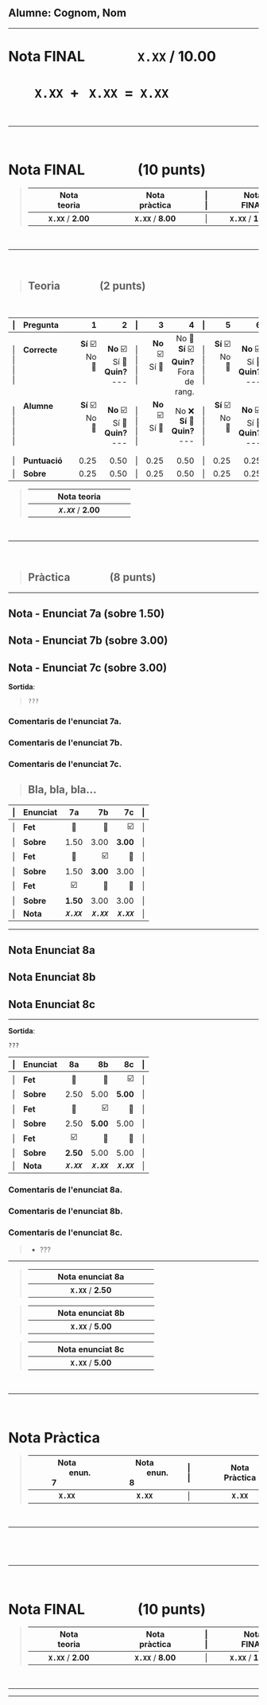 ## Alumne:  **Cognom, Nom**
---

# **Nota FINAL**&nbsp;&nbsp;&nbsp;&nbsp;&nbsp;&nbsp;&nbsp;&nbsp;&nbsp;&nbsp;&nbsp;&nbsp;&nbsp;&nbsp;&nbsp;&nbsp;**```X.XX```** / **10.00**

# &nbsp;&nbsp;&nbsp;&nbsp;&nbsp;&nbsp;&nbsp;&nbsp;```X.XX```&nbsp;&nbsp;**+**&nbsp;&nbsp; ```X.XX```&nbsp;&nbsp;**=**&nbsp;&nbsp;**```X.XX```**

<br><hr><br>
# **Nota FINAL**&nbsp;&nbsp;&nbsp;&nbsp;&nbsp;&nbsp;&nbsp;&nbsp;&nbsp;&nbsp;&nbsp;&nbsp;&nbsp;&nbsp;&nbsp;&nbsp;(10 punts)
>|&nbsp;&nbsp;&nbsp;&nbsp;&nbsp;&nbsp;&nbsp;&nbsp;&nbsp;&nbsp;&nbsp;&nbsp;Nota&nbsp;&nbsp;&nbsp;&nbsp;&nbsp;&nbsp;&nbsp;&nbsp;&nbsp;&nbsp;&nbsp;&nbsp;<br>&nbsp;&nbsp;&nbsp;&nbsp;&nbsp;&nbsp;&nbsp;&nbsp;&nbsp;&nbsp;&nbsp;&nbsp;teoria&nbsp;&nbsp;&nbsp;&nbsp;&nbsp;&nbsp;&nbsp;&nbsp;&nbsp;&nbsp;&nbsp;&nbsp;|&nbsp;&nbsp;&nbsp;&nbsp;&nbsp;&nbsp;&nbsp;&nbsp;&nbsp;&nbsp;&nbsp;&nbsp;Nota&nbsp;&nbsp;&nbsp;&nbsp;&nbsp;&nbsp;&nbsp;&nbsp;&nbsp;&nbsp;&nbsp;&nbsp;<br>&nbsp;&nbsp;&nbsp;&nbsp;&nbsp;&nbsp;&nbsp;&nbsp;&nbsp;&nbsp;&nbsp;&nbsp;pràctica&nbsp;&nbsp;&nbsp;&nbsp;&nbsp;&nbsp;&nbsp;&nbsp;&nbsp;&nbsp;&nbsp;&nbsp;|\|<br>\||&nbsp;&nbsp;&nbsp;&nbsp;&nbsp;&nbsp;&nbsp;&nbsp;&nbsp;&nbsp;&nbsp;&nbsp;Nota&nbsp;&nbsp;&nbsp;&nbsp;&nbsp;&nbsp;&nbsp;&nbsp;&nbsp;&nbsp;&nbsp;&nbsp;<br>&nbsp;&nbsp;&nbsp;&nbsp;&nbsp;&nbsp;&nbsp;&nbsp;&nbsp;&nbsp;&nbsp;&nbsp;FINAL&nbsp;&nbsp;&nbsp;&nbsp;&nbsp;&nbsp;&nbsp;&nbsp;&nbsp;&nbsp;&nbsp;&nbsp;|
>|:-:|:-:|:-:|:-:|
>|**```X.XX```**&nbsp;/&nbsp;**2.00**|**```X.XX```**&nbsp;/**&nbsp;8.00**|\||**```X.XX```**&nbsp;/**&nbsp;10.00**

<br><hr><br>

> ## **Teoria**&nbsp;&nbsp;&nbsp;&nbsp;&nbsp;&nbsp;&nbsp;&nbsp;&nbsp;&nbsp;&nbsp;&nbsp;&nbsp;&nbsp;&nbsp;&nbsp;(2 punts)
<br>

| \||Pregunta|**1**|**2**|\||**3**|**4**|\||**5**|**6**|**\|**| **NOTA&nbsp;&nbsp;&nbsp;&nbsp;\|**|
|:-|:-|-:|-:|:-:|-:|-:|:-:|-:|-:|-:|-:|
| \|<br>\|<br>\|<br>\|<br>|**Correcte**&nbsp;&nbsp;&nbsp;&nbsp;<br><br><br><br>|**Sí** ☑️<br>No 🔲<br><br><br>|**No** ☑️<br>Sí 🔲<br>**Quin?**<br>---<br>|\|<br>\|<br>\|<br>\|<br>|**No** ☑️<br>Sí 🔲<br><br><br>|No 🔲<br>**Sí** ☑️<br>**Quin?**<br>Fora de rang.|\|<br>\|<br>\|<br>\|<br>|**Sí** ☑️<br>No 🔲<br><br><br>|**No** ☑️<br>Sí 🔲<br>**Quin?**<br>---<br>|\|<br>\|<br>\|<br>\||<br><br><br>|
| \|<br>\|<br>\|<br>\|<br>|**Alumne**&nbsp;&nbsp;&nbsp;&nbsp;<br><br><br><br><br>|**Sí** ☑️<br>No 🔲<br><br><br>|**No** ☑️<br>Sí 🔲<br>**Quin?**<br>---<br>|\|<br>\|<br>\|<br>\|<br>|**No** ☑️<br>Sí 🔲<br><br><br>|No ❌<br>**Sí** 🔲<br>**Quin?**<br>---<br>|\|<br>\|<br>\|<br>\|<br>|**Sí** ☑️<br>No 🔲<br><br><br>|**No** ☑️<br>Sí 🔲<br>**Quin?**<br>---<br>|\|<br>\|<br>\|<br>\|<br>
| \||**Puntuació**&nbsp;&nbsp;&nbsp;&nbsp;|0.25|0.50|\||0.25|0.50|\||0.25|0.25|\||***```X.XX```***&nbsp;&nbsp;&nbsp;&nbsp;**\|**|
| \||**Sobre**&nbsp;&nbsp;&nbsp;&nbsp;|0.25|0.50|\||0.25|0.50|\||0.25|0.25|\||**2.00**&nbsp;&nbsp;&nbsp;&nbsp;**\|**|

>|&nbsp;&nbsp;&nbsp;&nbsp;&nbsp;&nbsp;&nbsp;&nbsp;&nbsp;&nbsp;&nbsp;&nbsp;**Nota teoria**&nbsp;&nbsp;&nbsp;&nbsp;&nbsp;&nbsp;&nbsp;&nbsp;&nbsp;&nbsp;&nbsp;&nbsp;|
>|:-:|
>|***```X.XX```***&nbsp;/&nbsp;**2.00**|
<br><hr><br>

> ## **Pràctica**&nbsp;&nbsp;&nbsp;&nbsp;&nbsp;&nbsp;&nbsp;&nbsp;&nbsp;&nbsp;&nbsp;&nbsp;&nbsp;&nbsp;&nbsp;&nbsp;(8 punts)

<hr>

## **Nota** - Enunciat **7a** (sobre **1.50**)
## **Nota** - Enunciat **7b** (sobre **3.00**)
## **Nota** - Enunciat **7c** (sobre **3.00**)

**Sortida**:
>```
> ???  
>```

### Comentaris de l'**enunciat 7a**.
### Comentaris de l'**enunciat 7b**.
### Comentaris de l'**enunciat 7c**.
> ## **Bla, bla, bla...**

|\||Enunciat |7a|7b|7c|\|
|:-|:-|:-:|-:|-:|-:|
|\||**Fet**|🔲|🔲|☑️|\|
|\||**Sobre**|1.50|3.00|**3.00**|\|
|\||**Fet**|🔲|☑️|🔲|\|
|\||**Sobre**|1.50|**3.00**|3.00|\|
|\||**Fet**|☑️|🔲|🔲|\|
|\||**Sobre**|**1.50**|3.00|3.00|\|
|\||**Nota**|***```X.XX```***|***```X.XX```***|***```X.XX```***|\|

<hr>

## **Nota** Enunciat **8a**
## **Nota** Enunciat **8b**
## **Nota** Enunciat **8c**
---

**Sortida**:
```
???
```

|\||Enunciat |8a|8b|8c|\|
|:-|:-|:-:|-:|-:|-:|
|\||**Fet**|🔲|🔲|☑️|\|
|\||**Sobre**|2.50|5.00|**5.00**|\|
|\||**Fet**|🔲|☑️|🔲|\|
|\||**Sobre**|2.50|**5.00**|5.00|\|
|\||**Fet**|☑️|🔲|🔲|\|
|\||**Sobre**|**2.50**|5.00|5.00|\|
|\||**Nota**|***```X.XX```***|***```X.XX```***|***```X.XX```***|\|

### Comentaris de l'**enunciat 8a**.
### Comentaris de l'**enunciat 8b**.
### Comentaris de l'**enunciat 8c**.
> - ???

<hr>

>|&nbsp;&nbsp;&nbsp;&nbsp;&nbsp;&nbsp;&nbsp;&nbsp;&nbsp;&nbsp;&nbsp;&nbsp;**Nota enunciat 8a**&nbsp;&nbsp;&nbsp;&nbsp;&nbsp;&nbsp;&nbsp;&nbsp;&nbsp;&nbsp;&nbsp;&nbsp;|
>|:-:|
>|**```X.XX```**&nbsp;/&nbsp;**2.50**|

>|&nbsp;&nbsp;&nbsp;&nbsp;&nbsp;&nbsp;&nbsp;&nbsp;&nbsp;&nbsp;&nbsp;&nbsp;**Nota enunciat 8b**&nbsp;&nbsp;&nbsp;&nbsp;&nbsp;&nbsp;&nbsp;&nbsp;&nbsp;&nbsp;&nbsp;&nbsp;|
>|:-:|
>|**```X.XX```**&nbsp;/&nbsp;**5.00**|


>|&nbsp;&nbsp;&nbsp;&nbsp;&nbsp;&nbsp;&nbsp;&nbsp;&nbsp;&nbsp;&nbsp;&nbsp;**Nota enunciat 8c**&nbsp;&nbsp;&nbsp;&nbsp;&nbsp;&nbsp;&nbsp;&nbsp;&nbsp;&nbsp;&nbsp;&nbsp;|
>|:-:|
>|**```X.XX```**&nbsp;/&nbsp;**5.00**|

<br><hr><br>

# **Nota Pràctica**

>|&nbsp;&nbsp;&nbsp;&nbsp;&nbsp;&nbsp;&nbsp;&nbsp;&nbsp;&nbsp;&nbsp;&nbsp;Nota&nbsp;&nbsp;&nbsp;&nbsp;&nbsp;&nbsp;&nbsp;&nbsp;&nbsp;&nbsp;&nbsp;&nbsp;<br>&nbsp;&nbsp;&nbsp;&nbsp;&nbsp;&nbsp;&nbsp;&nbsp;&nbsp;&nbsp;&nbsp;&nbsp;enun. 7&nbsp;&nbsp;&nbsp;&nbsp;&nbsp;&nbsp;&nbsp;&nbsp;&nbsp;&nbsp;&nbsp;&nbsp;|&nbsp;&nbsp;&nbsp;&nbsp;&nbsp;&nbsp;&nbsp;&nbsp;&nbsp;&nbsp;&nbsp;&nbsp;Nota&nbsp;&nbsp;&nbsp;&nbsp;&nbsp;&nbsp;&nbsp;&nbsp;&nbsp;&nbsp;&nbsp;&nbsp;<br>&nbsp;&nbsp;&nbsp;&nbsp;&nbsp;&nbsp;&nbsp;&nbsp;&nbsp;&nbsp;&nbsp;&nbsp;enun. 8&nbsp;&nbsp;&nbsp;&nbsp;&nbsp;&nbsp;&nbsp;&nbsp;&nbsp;&nbsp;&nbsp;&nbsp;|\|<br>\||&nbsp;&nbsp;&nbsp;&nbsp;&nbsp;&nbsp;&nbsp;&nbsp;&nbsp;&nbsp;&nbsp;&nbsp;Nota&nbsp;&nbsp;&nbsp;&nbsp;&nbsp;&nbsp;&nbsp;&nbsp;&nbsp;&nbsp;&nbsp;&nbsp;<br>&nbsp;&nbsp;&nbsp;&nbsp;&nbsp;&nbsp;&nbsp;&nbsp;&nbsp;&nbsp;&nbsp;&nbsp;Pràctica&nbsp;&nbsp;&nbsp;&nbsp;&nbsp;&nbsp;&nbsp;&nbsp;&nbsp;&nbsp;&nbsp;&nbsp;|
>|:-:|:-:|:-:|:-:|
>|**```X.XX```**|**```X.XX```**|\||**```X.XX```**|

<br><hr><br>



<br><hr><br>
# **Nota FINAL**&nbsp;&nbsp;&nbsp;&nbsp;&nbsp;&nbsp;&nbsp;&nbsp;&nbsp;&nbsp;&nbsp;&nbsp;&nbsp;&nbsp;&nbsp;&nbsp;(10 punts)
>|&nbsp;&nbsp;&nbsp;&nbsp;&nbsp;&nbsp;&nbsp;&nbsp;&nbsp;&nbsp;&nbsp;&nbsp;Nota&nbsp;&nbsp;&nbsp;&nbsp;&nbsp;&nbsp;&nbsp;&nbsp;&nbsp;&nbsp;&nbsp;&nbsp;<br>&nbsp;&nbsp;&nbsp;&nbsp;&nbsp;&nbsp;&nbsp;&nbsp;&nbsp;&nbsp;&nbsp;&nbsp;teoria&nbsp;&nbsp;&nbsp;&nbsp;&nbsp;&nbsp;&nbsp;&nbsp;&nbsp;&nbsp;&nbsp;&nbsp;|&nbsp;&nbsp;&nbsp;&nbsp;&nbsp;&nbsp;&nbsp;&nbsp;&nbsp;&nbsp;&nbsp;&nbsp;Nota&nbsp;&nbsp;&nbsp;&nbsp;&nbsp;&nbsp;&nbsp;&nbsp;&nbsp;&nbsp;&nbsp;&nbsp;<br>&nbsp;&nbsp;&nbsp;&nbsp;&nbsp;&nbsp;&nbsp;&nbsp;&nbsp;&nbsp;&nbsp;&nbsp;pràctica&nbsp;&nbsp;&nbsp;&nbsp;&nbsp;&nbsp;&nbsp;&nbsp;&nbsp;&nbsp;&nbsp;&nbsp;|\|<br>\||&nbsp;&nbsp;&nbsp;&nbsp;&nbsp;&nbsp;&nbsp;&nbsp;&nbsp;&nbsp;&nbsp;&nbsp;Nota&nbsp;&nbsp;&nbsp;&nbsp;&nbsp;&nbsp;&nbsp;&nbsp;&nbsp;&nbsp;&nbsp;&nbsp;<br>&nbsp;&nbsp;&nbsp;&nbsp;&nbsp;&nbsp;&nbsp;&nbsp;&nbsp;&nbsp;&nbsp;&nbsp;FINAL&nbsp;&nbsp;&nbsp;&nbsp;&nbsp;&nbsp;&nbsp;&nbsp;&nbsp;&nbsp;&nbsp;&nbsp;|
>|:-:|:-:|:-:|:-:|
>|**```X.XX```**&nbsp;/&nbsp;**2.00**|**```X.XX```**&nbsp;/**&nbsp;8.00**|\||**```X.XX```**&nbsp;/**&nbsp;10.00**
<br>
<hr>
<hr>